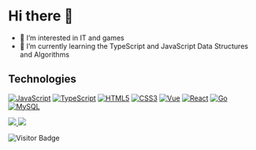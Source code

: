 # Hi there 👋

- 👀 I’m interested in IT and games
- 🌱 I’m currently learning the TypeScript and JavaScript Data Structures and Algorithms

## Technologies

[![JavaScript](https://img.shields.io/badge/-JavaScript-black?style=plastic&logo=javascript)](https://developer.mozilla.org/docs/Web/JavaScript)
[![TypeScript](https://img.shields.io/badge/-TypeScript-black?style=plastic&logo=typescript)](https://www.typescriptlang.org)
[![HTML5](https://img.shields.io/badge/-HTML5-E34F26?style=flat-square&logo=html5&logoColor=white)](https://developer.mozilla.org/zh-CN/docs/Web/HTML)
[![CSS3](https://img.shields.io/badge/-CSS3-1572B6?style=flat-square&logo=css3)](https://developer.mozilla.org/zh-CN/docs/Web/CSS)
[![Vue](https://img.shields.io/badge/-Vue-64B587?style=flat-square&logo=Vue)](https://cn.vuejs.org)
[![React](https://img.shields.io/badge/-React-black?style=flat-square&logo=react)](https://zh-hans.reactjs.org)
[![Go](https://img.shields.io/badge/-Go-black?style=plastic&logo=Go)](https://golang.google.cn/)
[![MySQL](https://img.shields.io/badge/-MySQL-50789D?style=flat-square&logo=mysql&logoColor=white)](https://www.mysql.com)

<a href="https://github.com/anuraghazra/github-readme-stats">
  <img src="https://github-readme-stats.vercel.app/api?username=leechaojie&show_icons=true&theme=dracula&hide_border=true&count_private=true">
</a>
<a href="https://github.com/anuraghazra/convoychat">
  <img src ="https://github-readme-stats.vercel.app/api/top-langs/?username=leechaojie&show_icons=true&theme=dracula&hide_border=true&count_private=true">
</a>

![Visitor Badge](https://visitor-badge.laobi.icu/badge?page_id=leechaojie.leechaojie)

